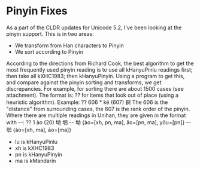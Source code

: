 # Pinyin Fixes

As a part of the CLDR updates for Unicode 5.2, I've been looking at the pinyin
support. This is in two areas:

*   We transform from Han characters to Pinyin
*   We sort according to Pinyin

According to the directions from Richard Cook, the best algorithm to get the
most frequently used pinyin reading is to use all kHanyuPinlu readings first;
then take all kXHC1983; then kHanyuPinyin. Using a program to get this, and
compare against the pinyin sorting and transforms, we get discrepancies. For
example, for sorting there are about 1500 cases (see attachment). The format is:
?? for items that look out of place (using a heuristic algorithm). Example:
?? 606 \* kē (607) 錒
The 606 is the "distance" from surrounding cases, the 607 is the rank order of
the pinyin.
Where there are multiple readings in Unihan, they are given in the format with
--:
?? 1 ào (20) 坳 垇
-- 坳 {ào=\[xh, pn, ma\], āo=\[pn, ma\], yǒu=\[pn\]}
-- 垇 {ào=\[xh, ma\], āo=\[ma\]}

*   lu is kHanyuPinlu
*   xh is kXHC1983
*   pn is kHanyuPinyin
*   ma is kMandarin
